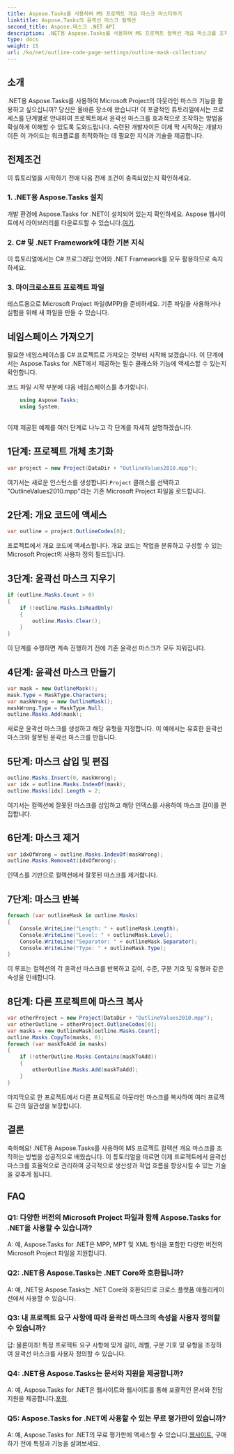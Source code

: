 ```yaml
---
title: Aspose.Tasks를 사용하여 MS 프로젝트 개요 마스크 마스터하기
linktitle: Aspose.Tasks의 윤곽선 마스크 컬렉션
second_title: Aspose.태스크 .NET API
description: .NET용 Aspose.Tasks를 사용하여 MS 프로젝트 컬렉션 개요 마스크를 조작하는 방법을 알아보세요. 이 포괄적인 튜토리얼을 통해 생산성을 향상하세요.
type: docs
weight: 15
url: /ko/net/outline-code-page-settings/outline-mask-collection/
---
```

## 소개
.NET용 Aspose.Tasks를 사용하여 Microsoft Project의 아웃라인 마스크 기능을 활용하고 싶으십니까? 당신은 올바른 장소에 왔습니다! 이 포괄적인 튜토리얼에서는 프로세스를 단계별로 안내하여 프로젝트에서 윤곽선 마스크를 효과적으로 조작하는 방법을 확실하게 이해할 수 있도록 도와드립니다. 숙련된 개발자이든 이제 막 시작하는 개발자이든 이 가이드는 워크플로를 최적화하는 데 필요한 지식과 기술을 제공합니다.
## 전제조건
이 튜토리얼을 시작하기 전에 다음 전제 조건이 충족되었는지 확인하세요.
### 1. .NET용 Aspose.Tasks 설치
 개발 환경에 Aspose.Tasks for .NET이 설치되어 있는지 확인하세요. Aspose 웹사이트에서 라이브러리를 다운로드할 수 있습니다.[여기](https://releases.aspose.com/tasks/net/).
### 2. C# 및 .NET Framework에 대한 기본 지식
이 튜토리얼에서는 C# 프로그래밍 언어와 .NET Framework를 모두 활용하므로 숙지하세요.
### 3. 마이크로소프트 프로젝트 파일
테스트용으로 Microsoft Project 파일(MPP)을 준비하세요. 기존 파일을 사용하거나 실험을 위해 새 파일을 만들 수 있습니다.
## 네임스페이스 가져오기
필요한 네임스페이스를 C# 프로젝트로 가져오는 것부터 시작해 보겠습니다. 이 단계에서는 Aspose.Tasks for .NET에서 제공하는 필수 클래스와 기능에 액세스할 수 있는지 확인합니다.

코드 파일 시작 부분에 다음 네임스페이스를 추가합니다.
```csharp
    using Aspose.Tasks;
    using System;
    
```
이제 제공된 예제를 여러 단계로 나누고 각 단계를 자세히 설명하겠습니다.
## 1단계: 프로젝트 개체 초기화
```csharp
var project = new Project(DataDir + "OutlineValues2010.mpp");
```
 여기서는 새로운 인스턴스를 생성합니다.`Project` 클래스를 선택하고 "OutlineValues2010.mpp"라는 기존 Microsoft Project 파일을 로드합니다.
## 2단계: 개요 코드에 액세스
```csharp
var outline = project.OutlineCodes[0];
```
프로젝트에서 개요 코드에 액세스합니다. 개요 코드는 작업을 분류하고 구성할 수 있는 Microsoft Project의 사용자 정의 필드입니다.
## 3단계: 윤곽선 마스크 지우기
```csharp
if (outline.Masks.Count > 0)
{
    if (!outline.Masks.IsReadOnly)
    {
        outline.Masks.Clear();
    }
}
```
이 단계를 수행하면 계속 진행하기 전에 기존 윤곽선 마스크가 모두 지워집니다.
## 4단계: 윤곽선 마스크 만들기
```csharp
var mask = new OutlineMask();
mask.Type = MaskType.Characters;
var maskWrong = new OutlineMask();
maskWrong.Type = MaskType.Null;
outline.Masks.Add(mask);
```
새로운 윤곽선 마스크를 생성하고 해당 유형을 지정합니다. 이 예에서는 유효한 윤곽선 마스크와 잘못된 윤곽선 마스크를 만듭니다.
## 5단계: 마스크 삽입 및 편집
```csharp
outline.Masks.Insert(0, maskWrong);
var idx = outline.Masks.IndexOf(mask);
outline.Masks[idx].Length = 2;
```
여기서는 컬렉션에 잘못된 마스크를 삽입하고 해당 인덱스를 사용하여 마스크 길이를 편집합니다.
## 6단계: 마스크 제거
```csharp
var idxOfWrong = outline.Masks.IndexOf(maskWrong);
outline.Masks.RemoveAt(idxOfWrong);
```
인덱스를 기반으로 컬렉션에서 잘못된 마스크를 제거합니다.
## 7단계: 마스크 반복
```csharp
foreach (var outlineMask in outline.Masks)
{
    Console.WriteLine("Length: " + outlineMask.Length);
    Console.WriteLine("Level: " + outlineMask.Level);
    Console.WriteLine("Separator: " + outlineMask.Separator);
    Console.WriteLine("Type: " + outlineMask.Type);
}
```
이 루프는 컬렉션의 각 윤곽선 마스크를 반복하고 길이, 수준, 구분 기호 및 유형과 같은 속성을 인쇄합니다.
## 8단계: 다른 프로젝트에 마스크 복사
```csharp
var otherProject = new Project(DataDir + "OutlineValues2010.mpp");
var otherOutline = otherProject.OutlineCodes[0];
var masks = new OutlineMask[outline.Masks.Count];
outline.Masks.CopyTo(masks, 0);
foreach (var maskToAdd in masks)
{
    if (!otherOutline.Masks.Contains(maskToAdd))
    {
        otherOutline.Masks.Add(maskToAdd);
    }
}
```
마지막으로 한 프로젝트에서 다른 프로젝트로 아웃라인 마스크를 복사하여 여러 프로젝트 간의 일관성을 보장합니다.
## 결론
축하해요! .NET용 Aspose.Tasks를 사용하여 MS 프로젝트 컬렉션 개요 마스크를 조작하는 방법을 성공적으로 배웠습니다. 이 튜토리얼을 따르면 이제 프로젝트에서 윤곽선 마스크를 효율적으로 관리하여 궁극적으로 생산성과 작업 흐름을 향상시킬 수 있는 기술을 갖추게 됩니다.
## FAQ
### Q1: 다양한 버전의 Microsoft Project 파일과 함께 Aspose.Tasks for .NET을 사용할 수 있습니까?
A: 예, Aspose.Tasks for .NET은 MPP, MPT 및 XML 형식을 포함한 다양한 버전의 Microsoft Project 파일을 지원합니다.
### Q2: .NET용 Aspose.Tasks는 .NET Core와 호환됩니까?
A: 예, .NET용 Aspose.Tasks는 .NET Core와 호환되므로 크로스 플랫폼 애플리케이션에서 사용할 수 있습니다.
### Q3: 내 프로젝트 요구 사항에 따라 윤곽선 마스크의 속성을 사용자 정의할 수 있습니까?
답: 물론이죠! 특정 프로젝트 요구 사항에 맞게 길이, 레벨, 구분 기호 및 유형을 조정하여 윤곽선 마스크를 사용자 정의할 수 있습니다.
### Q4: .NET용 Aspose.Tasks는 문서와 지원을 제공합니까?
A: 예, Aspose.Tasks for .NET은 웹사이트와 웹사이트를 통해 포괄적인 문서와 전담 지원을 제공합니다.[포럼](https://forum.aspose.com/c/tasks/15).
### Q5: Aspose.Tasks for .NET에 사용할 수 있는 무료 평가판이 있습니까?
 A: 예, Aspose.Tasks for .NET의 무료 평가판에 액세스할 수 있습니다.[웹사이트](https://releases.aspose.com/tasks/net/), 구매하기 전에 특징과 기능을 살펴보세요.